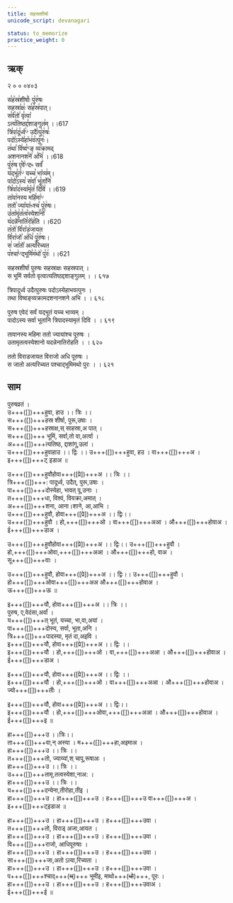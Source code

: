 ```yaml
---
title: सहस्रशीर्षा
unicode_script: devanagari

status: to_memorize
practice_weight: 0
---
```


## ऋक्
२ ० ० ०४०३  

स꣣ह꣡स्र꣢शीर्षाः꣣ पु꣡रु꣢षः  
सहस्रा꣣क्षः꣢ स꣣ह꣡स्र꣢पात्।  
स꣣र्व꣡तो꣢ वृ꣣त्वा꣡  
ऽत्य꣢तिष्ठद्द꣣शाङ्गुल꣢म् ।।617  
त्रि꣣पा꣢दू꣣र्ध्व꣢ᵁ उदै꣣त्पु꣡रु꣢षः꣣  
पदो꣢ऽस्ये꣣हा꣡भ꣢व꣣त्पु꣡नः꣢।  
त꣢था꣣ वि꣢ष्व꣣ᴷङ् व्य꣢꣯क्रामद्  
अशनानश꣣ने꣢ अ꣣भि꣢ ।।618  
पु꣡रु꣢ष ए꣣वे꣢ᵁदᳱ सर्वं꣣  
य꣢द्भू꣣तं꣢ᵁ यच्च꣣ भा꣡व्य꣢म्।  
पा꣡दो꣢ऽस्य꣣ स꣡र्वा꣢ भू꣣ता꣡नि꣢  
त्रि꣣पा꣡द꣢स्या꣣मृ꣡तं꣢ दि꣣वि꣢ ।।619  
ता꣡वा꣢नस्य महि꣣मा꣢ᵁ  
ततो꣣ ज्या꣡या꣢ᳱश्च꣣ पू꣡रु꣢षः।  
उ꣣ता꣡मृ꣢त꣣त्व꣡स्येशा꣢꣯नो꣣  
य꣡दन्ने꣢꣯नाति꣣रो꣡ह꣢ति ।।620  
त꣡तो꣢ वि꣣रा꣡ड꣢जायत  
वि꣣रा꣢जो꣣ अ꣢धि꣣ पू꣡रु꣢षः।  
स꣢ जा꣣तो꣡ अत्य꣢꣯रिच्यत  
प꣣श्चा꣢ᵁद्भूमि꣣म꣡थो꣢ पु꣣रः꣢ ।।621

सहस्रशीर्षा पुरुषः सहस्राक्षः सहस्रपात् ।  
स भूमिं सर्वतो वृत्वात्यतिष्ठद्दशाङ्गुलम्  । । ६१७  

त्रिपादूर्ध्व उदैत्पुरुषः पदोऽस्येहाभवत्पुनः  ।  
तथा विष्वङ्व्यक्रामदशनानशने अभि  । । ६१८  

पुरुष एवेदं सर्वं यद्भूतं यच्च भाव्यम्  ।  
पादोऽस्य सर्वा भूतानि त्रिपादस्यामृतं दिवि  । । ६१९

तावानस्य महिमा ततो ज्यायांश्च पूरुषः  ।  
उतामृतत्वस्येशानो यदन्नेनातिरोहति  । । ६२०

ततो विराडजायत विराजो अधि पूरुषः  ।  
 स जातो अत्यरिच्यत पश्चाद्भूमिमथो पुरः  । । ६२१


## साम
<div class="audioEmbed"  caption="रामानुजार्यः 1974 " src="https://archive.org/download/jaiminIya-sAma-gAna-paravastu-tradition-rAmAnuja/sahasra-shIrShA.mp3"></div>
<div class="audioEmbed"  caption="गोपालार्यः 2015  " src="https://archive.org/download/jaiminIya-sAma-gAna-paravastu-tradition-gopAla-2015/sahasra-shIrShA.mp3"></div>

पुरुषव्रतं ।  
उ+++([])+++हुवा, हाउ ।। त्रिः ।।  
स+++([])+++हस्र शीर्षा, पुरू,उषाः  ।  
स+++([])+++हस्राक्ष,स् साहस्रा,अ पात् ।  
स+++([])+++ भूमिं, सर्वा,तो वा,अर्त्वा ।  
अ+++([])+++त्यतिष्ठ, द्दाशांगू,उलां ।  
उ+++([])+++हुवाहाउ ।। द्विः ।। उ+++([])+++हुवा, हउ । वा+++([])+++अ ।  
इ+++([])+++ट् इडाअ ॥


उ+++([])+++हुवौहोवा+++([प्रे])+++अ ।। त्रिः ।।  
त्रि+++([])+++: पादूर्ध्व, उदैत्, पुरू,उषाः ।  
पा+++([])+++दोस्येहा, भावत् पू,उनाः ।  
त+++([])+++धा, विश्वं, वियक्रा,अमात् ।  
अ+++([])+++शना, आना।शाने, आ,आभि ।  
उ+++([])+++हुवौ, होवा+++([प्रे])+++अ ।। द्विः।।  
उ+++([])+++हुवौ । हो,+++([])+++ओ । वा+++([])+++अआ । औ+++([])+++होवाअ ।  
ई+++([])+++डाअ ।

उ+++([])+++हुवौहोवा+++([प्रे])+++अ ।। द्विः।। उ+++([])+++हुवौ ।  
हो,+++([])+++ओवा,+++([])+++अआ । औ+++([])+++हो, वाअ ।  
सू+++([])+++वाः ।  

उ+++([])+++हुवौ, होवा+++([प्रे])+++अ ।। द्विः।। उ+++([])+++हुवौ ।   
हो+++([])+++ओवा+++([])+++अअ औ+++([])+++होवाअ ।  
ऊ+++([])+++ऊ ॥

इ+++([])+++यौ, होवा+++([])+++अ ।। त्रिः ।।  
पुरुष, ए,वेदंसा,अर्वां ।  
य+++([])+++त् भूतं, यच्चा, भा,वा,अयां ।  
पा+++([])+++दोस्य, सर्वा, भूता,अनि ।  
त्रि+++([])+++पादस्या, मृतं दा,अइवि ।  
इ+++([])+++यौ, होवा+++([प्रे])+++अ ।। द्विः ।।  
इ+++([])+++यौ । हो,+++([])+++ओ । वा,+++([])+++अआ । औ+++([])+++होवाअ ।  
ई+++([])+++डाअ ।

इ+++([])+++यौ, होवा+++([प्रे])+++अ ।। द्विः ।।  
इ+++([])+++यौ । हो,+++([])+++ओ । वा+++([])+++अआ । औ+++([])+++होवाअ ।  
ज्यो+++([])+++तीः ।  

इ+++([])+++यौ, होवा+++([प्रे])+++अ ।। द्विः।।  
इ+++([])+++यौ । हो,+++([])+++ओवा,+++([])+++अआ । औ+++([])+++होवाअ ।  
ई+++([])+++इ ॥

हा+++([])+++उ ।।त्रिः।।  
ता+++([])+++वा,न् अस्या । म+++([])+++हा,अइमाअ ।  
हा+++([])+++उ ।। त्रिः ।।  
त+++([])+++तो, ज्याय्यां,श् चापू,रूषाअः  ।  
हा+++([])+++उ ।। त्रिः ।।  
उ+++([])+++तामृ,तत्वस्येशा,नाअ: ।  
हा+++([])+++उ ।। त्रिः ।।  
य+++([])+++दन्येना,तीरोहा,तीइ ।  
हा+++([])+++उ । हा+++([])+++उ । ह+++([])+++उ वा+++([])+++अ ।  
इ+++([])+++ट्इडाअ ॥


हा+++([])+++उ । हा+++([])+++उ । ह+++([])+++उवा ।  
त+++([])+++तो, विराड् अजा,आयत ।  
हा+++([])+++उ । हा+++([])+++उ । ह+++([])+++उवा ।  
वि+++([])+++राजो, आधिपूरुषाः ।  
हा+++([])+++उ । हा+++([])+++उ । ह+++([])+++उवा ।  
सा+++([])+++जा,अतो ऽत्या,रिच्यता ।  
हा+++([])+++उ । हा+++([])+++उ । ह+++([])+++उवा ।  
प+++([])+++श्चाद्+++(~~थ्~~)+++ भूमीइ, माथो+++(~~धो~~)+++, पूरः ।  
हा+++([])+++उ । हा+++([])+++उ । ह+++([])+++उवाअ ।  
ई+++([])+++ई ॥

